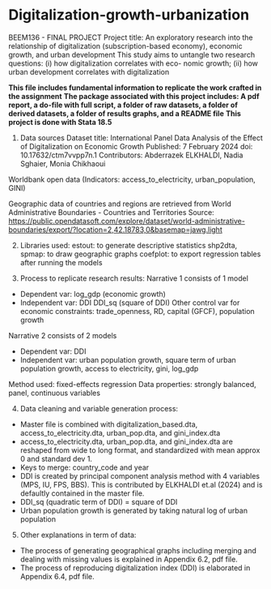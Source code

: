 # Digitalization-growth-urbanization

BEEM136 - FINAL PROJECT
Project title: An exploratory research into the relationship of digitalization (subscription-based economy), economic growth, and urban development
This study aims to untangle two research questions: (i) how digitalization correlates with eco- nomic growth; (ii) how urban development correlates with digitalization

**This file includes fundamental information to replicate the work crafted in the assignment**
**The package associated with this project includes: A pdf report, a do-file with full script, a folder of raw datasets, a folder of derived datasets, a folder of results graphs, and a README file**
**This project is done with Stata 18.5**

1. Data sources
Dataset title: International Panel Data Analysis of the Effect of Digitalization on Economic Growth
Published: 7 February 2024
doi: 10.17632/ctm7vvpp7n.1
Contributors: Abderrazek ELKHALDI, Nadia Sghaier, Monia Chikhaoui

Worldbank open data (Indicators: access_to_electricity, urban_population, GINI)

Geographic data of countries and regions are retrieved from World Administrative Boundaries - Countries and Territories
Source: https://public.opendatasoft.com/explore/dataset/world-administrative-boundaries/export/?location=2,42.18783,0&basemap=jawg.light


2. Libraries used:
estout: to generate descriptive statistics
shp2dta, spmap: to draw geographic graphs
coefplot: to export regression tables after running the models

3. Process to replicate research results:
Narrative 1 consists of 1 model
- Dependent var: log_gdp (economic growth)
- Independent var: 
DDI
DDI_sq (square of DDI)
Other control var for economic constraints: trade_openness, RD, capital (GFCF), population growth

Narrative 2 consists of 2 models
- Dependent var: DDI
- Independent var: urban population growth, square term of urban population growth, access to electricity, gini, log_gdp

Method used: fixed-effects regression
Data properties: strongly balanced, panel, continuous variables

4. Data cleaning and variable generation process:
- Master file is combined with digitalization_based.dta, access_to_electricity.dta, urban_pop.dta, and gini_index.dta
- access_to_electricity.dta, urban_pop.dta, and gini_index.dta are reshaped from wide to long format, and standardized with mean approx 0 and standard dev 1.
- Keys to merge: country_code and year
- DDI is created by principal component analysis method with 4 variables (MPS, IU, FPS, BBS). This is contributed by ELKHALDI et.al (2024) and is defaultly contained in the master file.
- DDI_sq (quadratic term of DDI) = square of DDI
- Urban population growth is generated by taking natural log of urban population

5. Other explanations in term of data:
- The process of generating geographical graphs including merging and dealing with missing values is explained in Appendix 6.2, pdf file.
- The process of reproducing digitalization index (DDI) is elaborated in Appendix 6.4, pdf file.
